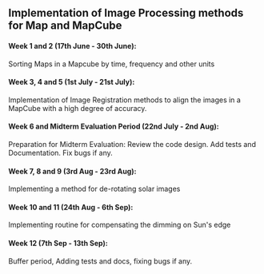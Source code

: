## Implementation of Image Processing methods for Map and MapCube

#### Week 1 and 2 (17th June - 30th June):
Sorting Maps in a Mapcube by time, frequency and other units
 
#### Week 3, 4 and 5 (1st July - 21st July):
Implementation of Image Registration methods to align the images in a MapCube with a high degree of accuracy.
 
#### Week 6 and Midterm Evaluation Period (22nd July - 2nd Aug):
Preparation for Midterm Evaluation:
Review the code design. Add tests and Documentation. Fix bugs if any.
 
#### Week 7, 8 and 9 (3rd Aug - 23rd Aug):
Implementing a method for de-rotating solar images
 
#### Week 10 and 11 (24th Aug - 6th Sep):
Implementing routine for compensating the dimming on Sun's edge
 
#### Week 12 (7th Sep - 13th Sep):
Buffer period, Adding tests and docs, fixing bugs if any.